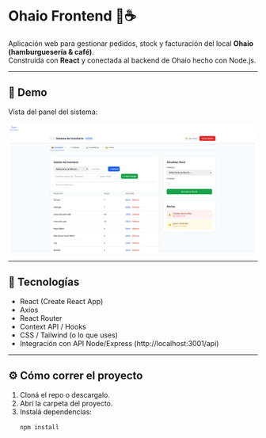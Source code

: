 # Ohaio Frontend 🍔☕

Aplicación web para gestionar pedidos, stock y facturación del local **Ohaio (hamburguesería & café)**.  
Construida con **React** y conectada al backend de Ohaio hecho con Node.js.

---

## 🚀 Demo
Vista del panel del sistema:

![Demo del sistema](https://github.com/lucianagsosa41/ohaio-frontend/raw/main/ohaio-frontend-photo)

---

## 🧰 Tecnologías
- React (Create React App)
- Axios
- React Router
- Context API / Hooks
- CSS / Tailwind (o lo que uses)
- Integración con API Node/Express (http://localhost:3001/api)

---

## ⚙️ Cómo correr el proyecto
1. Cloná el repo o descargalo.
2. Abrí la carpeta del proyecto.
3. Instalá dependencias:
   ```bash
   npm install
